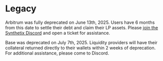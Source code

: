 # Legacy

Arbitrum was fully deprecated on June 13th, 2025. Users have 6 months from this date to settle their debt and claim their LP assets. Please [join the Synthetix Discord](https://discord.gg/synthetix) and open a ticket for assistance.

Base was deprecated on July 7th, 2025. Liquidity providers will have their collateral returned directly to their wallets within 2 weeks of deprecation. For additional assistance, please come to Discord. 